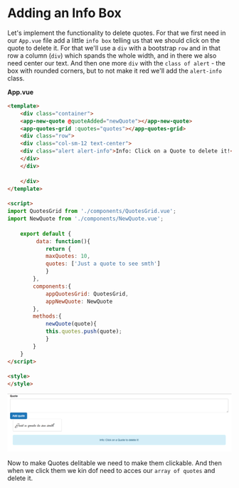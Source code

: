 # Adding an Info Box

Let's implement the functionality to delete quotes. For that we first need in our `App.vue` file add a little `info box` telling us that we should click on the quote to delete it. For that we'll use a `div` with a  bootstrap `row` and in that row a column (`div`) which spands the whole width, and in there we also need center our text. And then one more `div` with the `class of alert` - the box with rounded corners, but to not make it red we'll add the `alert-info` class.

**App.vue**

```html
<template>
    <div class="container">
    <app-new-quote @quoteAdded="newQuote"></app-new-quote>  
    <app-quotes-grid :quotes="quotes"></app-quotes-grid>
    <div class="row">
    <div class="col-sm-12 text-center">
    <div class="alert alert-info">Info: Click on a Quote to delete it!</div>
    </div>
    </div>

    </div>
</template>

<script>
import QuotesGrid from './components/QuotesGrid.vue';
import NewQuote from './components/NewQuote.vue';

    export default {
         data: function(){
            return {
            maxQuotes: 10,     
            quotes: ['Just a quote to see smth']   
            }
        },
        components:{
            appQuotesGrid: QuotesGrid,
            appNewQuote: NewQuote
        },
        methods:{
            newQuote(quote){
            this.quotes.push(quote);
            }
        }
    }
</script>

<style>
</style>
```

![info-box](../info-box.png)

Now to make Quotes delitable we need to make them clickable. And then when we click them we kin dof need to acces our `array of quotes` and delete it. 